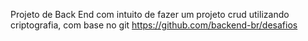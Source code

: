 Projeto de Back End com intuito de fazer um projeto crud utilizando criptografia, com base no git 
https://github.com/backend-br/desafios
